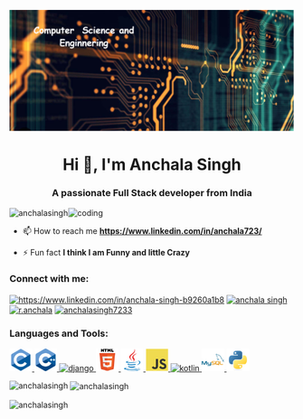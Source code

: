 ![logo](https://github.com/AnchalaSingh/AnchalaSingh/blob/main/banne2r.png)
<h1 align="center">Hi 👋, I'm Anchala Singh</h1>
<h3 align="center">A passionate Full Stack developer from India</h3>
<img align="right" alt="coding" width="400" src="https://media.tenor.com/S59bPkT0pqcAAAAC/programming.gif">

<p align="left"> <img src="https://komarev.com/ghpvc/?username=anchalasingh&label=Profile%20views&color=0e75b6&style=flat" alt="anchalasingh" /> </p>

- 📫 How to reach me **https://www.linkedin.com/in/anchala723/**

- ⚡ Fun fact **I think I am Funny and little Crazy**

<h3 align="left">Connect with me:</h3>
<p align="left">
<a href="https://linkedin.com/in/https://www.linkedin.com/in/anchala-singh-b9260a1b8" target="blank"><img align="center" src="https://raw.githubusercontent.com/rahuldkjain/github-profile-readme-generator/master/src/images/icons/Social/linked-in-alt.svg" alt="https://www.linkedin.com/in/anchala-singh-b9260a1b8" height="30" width="40" /></a>
<a href="https://fb.com/anchala singh" target="blank"><img align="center" src="https://raw.githubusercontent.com/rahuldkjain/github-profile-readme-generator/master/src/images/icons/Social/facebook.svg" alt="anchala singh" height="30" width="40" /></a>
<a href="https://instagram.com/r.anchala" target="blank"><img align="center" src="https://raw.githubusercontent.com/rahuldkjain/github-profile-readme-generator/master/src/images/icons/Social/instagram.svg" alt="r.anchala" height="30" width="40" /></a>
<a href="https://www.hackerrank.com/anchalasingh7233" target="blank"><img align="center" src="https://raw.githubusercontent.com/rahuldkjain/github-profile-readme-generator/master/src/images/icons/Social/hackerrank.svg" alt="anchalasingh7233" height="30" width="40" /></a>
</p>

<h3 align="left">Languages and Tools:</h3>
<p align="left"> <a href="https://www.cprogramming.com/" target="_blank" rel="noreferrer"> <img src="https://raw.githubusercontent.com/devicons/devicon/master/icons/c/c-original.svg" alt="c" width="40" height="40"/> </a> <a href="https://www.w3schools.com/cpp/" target="_blank" rel="noreferrer"> <img src="https://raw.githubusercontent.com/devicons/devicon/master/icons/cplusplus/cplusplus-original.svg" alt="cplusplus" width="40" height="40"/> </a> <a href="https://www.djangoproject.com/" target="_blank" rel="noreferrer"> <img src="https://cdn.worldvectorlogo.com/logos/django.svg" alt="django" width="40" height="40"/> </a> <a href="https://www.w3.org/html/" target="_blank" rel="noreferrer"> <img src="https://raw.githubusercontent.com/devicons/devicon/master/icons/html5/html5-original-wordmark.svg" alt="html5" width="40" height="40"/> </a> <a href="https://www.java.com" target="_blank" rel="noreferrer"> <img src="https://raw.githubusercontent.com/devicons/devicon/master/icons/java/java-original.svg" alt="java" width="40" height="40"/> </a> <a href="https://developer.mozilla.org/en-US/docs/Web/JavaScript" target="_blank" rel="noreferrer"> <img src="https://raw.githubusercontent.com/devicons/devicon/master/icons/javascript/javascript-original.svg" alt="javascript" width="40" height="40"/> </a> <a href="https://kotlinlang.org" target="_blank" rel="noreferrer"> <img src="https://www.vectorlogo.zone/logos/kotlinlang/kotlinlang-icon.svg" alt="kotlin" width="40" height="40"/> </a> <a href="https://www.mysql.com/" target="_blank" rel="noreferrer"> <img src="https://raw.githubusercontent.com/devicons/devicon/master/icons/mysql/mysql-original-wordmark.svg" alt="mysql" width="40" height="40"/> </a> <a href="https://www.python.org" target="_blank" rel="noreferrer"> <img src="https://raw.githubusercontent.com/devicons/devicon/master/icons/python/python-original.svg" alt="python" width="40" height="40"/> </a> </p>

<p><img align="left" src="https://github-readme-stats.vercel.app/api/top-langs?username=anchalasingh&show_icons=true&locale=en&layout=compact" alt="anchalasingh" /></p>

<p>&nbsp;<img align="center" src="https://github-readme-stats.vercel.app/api?username=anchalasingh&show_icons=true&locale=en" alt="anchalasingh" /></p>

<p><img align="center" src="https://github-readme-streak-stats.herokuapp.com/?user=anchalasingh&" alt="anchalasingh" /></p>
